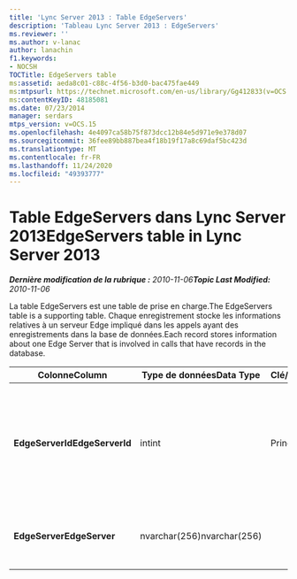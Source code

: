 ```yaml
---
title: 'Lync Server 2013 : Table EdgeServers'
description: 'Tableau Lync Server 2013 : EdgeServers'
ms.reviewer: ''
ms.author: v-lanac
author: lanachin
f1.keywords:
- NOCSH
TOCTitle: EdgeServers table
ms:assetid: aeda8c01-c88c-4f56-b3d0-bac475fae449
ms:mtpsurl: https://technet.microsoft.com/en-us/library/Gg412833(v=OCS.15)
ms:contentKeyID: 48185081
ms.date: 07/23/2014
manager: serdars
mtps_version: v=OCS.15
ms.openlocfilehash: 4e4097ca58b75f873dcc12b84e5d971e9e378d07
ms.sourcegitcommit: 36fee89bb887bea4f18b19f17a8c69daf5bc423d
ms.translationtype: MT
ms.contentlocale: fr-FR
ms.lasthandoff: 11/24/2020
ms.locfileid: "49393777"
---
```

# <a name="edgeservers-table-in-lync-server-2013"></a><span data-ttu-id="5a076-103">Table EdgeServers dans Lync Server 2013</span><span class="sxs-lookup"><span data-stu-id="5a076-103">EdgeServers table in Lync Server 2013</span></span>

<div data-xmlns="http://www.w3.org/1999/xhtml">

<div class="topic" data-xmlns="http://www.w3.org/1999/xhtml" data-msxsl="urn:schemas-microsoft-com:xslt" data-cs="https://msdn.microsoft.com/">

<div data-asp="https://msdn2.microsoft.com/asp">



</div>

<div id="mainSection">

<div id="mainBody"><span data-ttu-id="5a076-104">

<span> </span></span><span class="sxs-lookup"><span data-stu-id="5a076-104">

<span> </span></span></span>

<span data-ttu-id="5a076-105">_**Dernière modification de la rubrique :** 2010-11-06_</span><span class="sxs-lookup"><span data-stu-id="5a076-105">_**Topic Last Modified:** 2010-11-06_</span></span>

<span data-ttu-id="5a076-106">La table EdgeServers est une table de prise en charge.</span><span class="sxs-lookup"><span data-stu-id="5a076-106">The EdgeServers table is a supporting table.</span></span> <span data-ttu-id="5a076-107">Chaque enregistrement stocke les informations relatives à un serveur Edge impliqué dans les appels ayant des enregistrements dans la base de données.</span><span class="sxs-lookup"><span data-stu-id="5a076-107">Each record stores information about one Edge Server that is involved in calls that have records in the database.</span></span>


<table>
<colgroup>
<col style="width: 25%" />
<col style="width: 25%" />
<col style="width: 25%" />
<col style="width: 25%" />
</colgroup>
<thead>
<tr class="header">
<th><span data-ttu-id="5a076-108">Colonne</span><span class="sxs-lookup"><span data-stu-id="5a076-108">Column</span></span></th>
<th><span data-ttu-id="5a076-109">Type de données</span><span class="sxs-lookup"><span data-stu-id="5a076-109">Data Type</span></span></th>
<th><span data-ttu-id="5a076-110">Clé/Index</span><span class="sxs-lookup"><span data-stu-id="5a076-110">Key/Index</span></span></th>
<th><span data-ttu-id="5a076-111">Détails</span><span class="sxs-lookup"><span data-stu-id="5a076-111">Details</span></span></th>
</tr>
</thead>
<tbody>
<tr class="odd">
<td><p><span data-ttu-id="5a076-112"><strong>EdgeServerId</strong></span><span class="sxs-lookup"><span data-stu-id="5a076-112"><strong>EdgeServerId</strong></span></span></p></td>
<td><p><span data-ttu-id="5a076-113">int</span><span class="sxs-lookup"><span data-stu-id="5a076-113">int</span></span></p></td>
<td><p><span data-ttu-id="5a076-114">Principal</span><span class="sxs-lookup"><span data-stu-id="5a076-114">Primary</span></span></p></td>
<td><p><span data-ttu-id="5a076-115">Numéro unique identifiant ce serveur Edge.</span><span class="sxs-lookup"><span data-stu-id="5a076-115">Unique number identifying this Edge Server.</span></span></p></td>
</tr>
<tr class="even">
<td><p><span data-ttu-id="5a076-116"><strong>EdgeServer</strong></span><span class="sxs-lookup"><span data-stu-id="5a076-116"><strong>EdgeServer</strong></span></span></p></td>
<td><p><span data-ttu-id="5a076-117">nvarchar(256)</span><span class="sxs-lookup"><span data-stu-id="5a076-117">nvarchar(256)</span></span></p></td>
<td><p> </p></td>
<td><p><span data-ttu-id="5a076-118">Nom du serveur Edge.</span><span class="sxs-lookup"><span data-stu-id="5a076-118">Edge Server name.</span></span></p></td>
</tr>
</tbody>
</table><span data-ttu-id="5a076-119">


</div>

<span> </span>

</div>

</div>

</span><span class="sxs-lookup"><span data-stu-id="5a076-119">


</div>

<span> </span>

</div>

</div>

</span></span></div>

